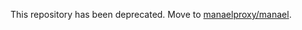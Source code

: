 This repository has been deprecated. Move to [manaelproxy/manael](https://github.com/manaelproxy/manael).